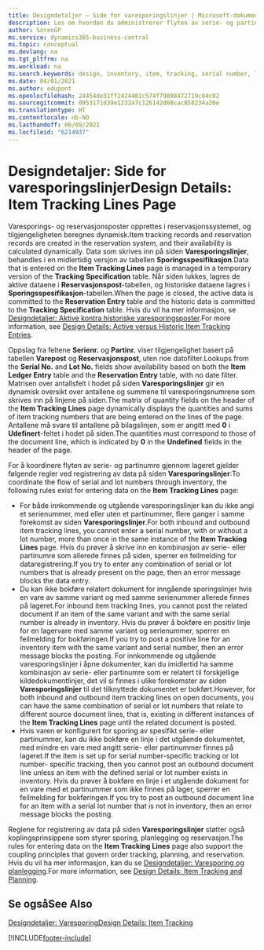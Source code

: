 ```yaml
---
title: Designdetaljer – Side for varesporingslinjer | Microsoft-dokumentasjon
description: Les om hvordan du administrerer flyten av serie- og partinumre i lageret.
author: SorenGP
ms.service: dynamics365-business-central
ms.topic: conceptual
ms.devlang: na
ms.tgt_pltfrm: na
ms.workload: na
ms.search.keywords: design, inventory, item, tracking, serial number, lot number
ms.date: 04/01/2021
ms.author: edupont
ms.openlocfilehash: 24454de31ff2424481c574f79098472719c84c82
ms.sourcegitcommit: 0953171d39e1232a7c126142d68cac858234a20e
ms.translationtype: HT
ms.contentlocale: nb-NO
ms.lasthandoff: 06/09/2021
ms.locfileid: "6214937"
---
```

# <a name="design-details-item-tracking-lines-page"></a><span data-ttu-id="da831-103">Designdetaljer: Side for varesporingslinjer</span><span class="sxs-lookup"><span data-stu-id="da831-103">Design Details: Item Tracking Lines Page</span></span>
<span data-ttu-id="da831-104">Varesporings- og reservasjonsposter opprettes i reservasjonssystemet, og tilgjengeligheten beregnes dynamisk.</span><span class="sxs-lookup"><span data-stu-id="da831-104">Item tracking records and reservation records are created in the reservation system, and their availability is calculated dynamically.</span></span> <span data-ttu-id="da831-105">Data som skrives inn på siden **Varesporingslinjer**, behandles i en midlertidig versjon av tabellen **Sporingsspesifikasjon**.</span><span class="sxs-lookup"><span data-stu-id="da831-105">Data that is entered on the **Item Tracking Lines** page is managed in a temporary version of the **Tracking Specification** table.</span></span> <span data-ttu-id="da831-106">Når siden lukkes, lagres de aktive dataene i **Reservasjonspost**-tabellen, og historiske dataene lagres i **Sporingsspesifikasjon**-tabellen.</span><span class="sxs-lookup"><span data-stu-id="da831-106">When the page is closed, the active data is committed to the **Reservation Entry** table and the historic data is committed to the **Tracking Specification** table.</span></span> <span data-ttu-id="da831-107">Hvis du vil ha mer informasjon, se [Designdetaljer: Aktive kontra historiske varesporingsposter](design-details-active-versus-historic-item-tracking-entries.md).</span><span class="sxs-lookup"><span data-stu-id="da831-107">For more information, see [Design Details: Active versus Historic Item Tracking Entries](design-details-active-versus-historic-item-tracking-entries.md).</span></span>  
  
<span data-ttu-id="da831-108">Oppslag fra feltene **Serienr.** og **Partinr.** viser tilgjengelighet basert på tabellen **Varepost** og **Reservasjonspost**, uten noe datofilter.</span><span class="sxs-lookup"><span data-stu-id="da831-108">Lookups from the **Serial No.** and **Lot No.** fields show availability based on both the **Item Ledger Entry** table and the **Reservation Entry** table, with no date filter.</span></span> <span data-ttu-id="da831-109">Matrisen over antallsfelt i hodet på siden **Varesporingslinjer** gir en dynamisk oversikt over antallene og summene til varesporingsnumrene som skrives inn på linjene på siden.</span><span class="sxs-lookup"><span data-stu-id="da831-109">The matrix of quantity fields on the header of the **Item Tracking Lines** page dynamically displays the quantities and sums of item tracking numbers that are being entered on the lines of the page.</span></span> <span data-ttu-id="da831-110">Antallene må svare til antallene på bilagslinjen, som er angitt med **0** i **Udefinert**-feltet i hodet på siden.</span><span class="sxs-lookup"><span data-stu-id="da831-110">The quantities must correspond to those of the document line, which is indicated by **0** in the **Undefined** fields in the header of the page.</span></span>  
  
<span data-ttu-id="da831-111">For å koordinere flyten av serie- og partinumre gjennom lageret gjelder følgende regler ved registrering av data på siden **Varesporingslinjer**:</span><span class="sxs-lookup"><span data-stu-id="da831-111">To coordinate the flow of serial and lot numbers through inventory, the following rules exist for entering data on the **Item Tracking Lines** page:</span></span>  
  
* <span data-ttu-id="da831-112">For både innkommende og utgående varesporingslinjer kan du ikke angi et serienummer, med eller uten et partinummer, flere ganger i samme forekomst av siden **Varesporingslinjer**.</span><span class="sxs-lookup"><span data-stu-id="da831-112">For both inbound and outbound item tracking lines, you cannot enter a serial number, with or without a lot number, more than once in the same instance of the **Item Tracking Lines** page.</span></span> <span data-ttu-id="da831-113">Hvis du prøver å skrive inn en kombinasjon av serie- eller partinumre som allerede finnes på siden, sperrer en feilmelding for dataregistrering.</span><span class="sxs-lookup"><span data-stu-id="da831-113">If you try to enter any combination of serial or lot numbers that is already present on the page, then an error message blocks the data entry.</span></span>  
* <span data-ttu-id="da831-114">Du kan ikke bokføre relatert dokument for inngående sporingslinjer hvis en vare av samme variant og med samme serienummer allerede finnes på lageret.</span><span class="sxs-lookup"><span data-stu-id="da831-114">For inbound item tracking lines, you cannot post the related document if an item of the same variant and with the same serial number is already in inventory.</span></span> <span data-ttu-id="da831-115">Hvis du prøver å bokføre en positiv linje for en lagervare med samme variant og serienummer, sperrer en feilmelding for bokføringen.</span><span class="sxs-lookup"><span data-stu-id="da831-115">If you try to post a positive line for an inventory item with the same variant and serial number, then an error message blocks the posting.</span></span> <span data-ttu-id="da831-116">For innkommende og utgående varesporingslinjer i åpne dokumenter, kan du imidlertid ha samme kombinasjon av serie- eller partinumre som er relatert til forskjellige kildedokumentlinjer, det vil si finnes i ulike forekomster av siden **Varesporingslinjer** til det tilknyttede dokumentet er bokført.</span><span class="sxs-lookup"><span data-stu-id="da831-116">However, for both inbound and outbound item tracking lines on open documents, you can have the same combination of serial or lot numbers that relate to different source document lines, that is, existing in different instances of the **Item Tracking Lines** page until the related document is posted.</span></span>  
* <span data-ttu-id="da831-117">Hvis varen er konfigurert for sporing av spesifikt serie- eller partinummer, kan du ikke bokføre en linje i det utgående dokumentet, med mindre en vare med angitt serie- eller partinummer finnes på lageret.</span><span class="sxs-lookup"><span data-stu-id="da831-117">If the item is set up for serial number-specific tracking or lot number- specific tracking, then you cannot post an outbound document line unless an item with the defined serial or lot number exists in inventory.</span></span> <span data-ttu-id="da831-118">Hvis du prøver å bokføre en linje i et utgående dokument for en vare med et partinummer som ikke finnes på lager, sperrer en feilmelding for bokføringen.</span><span class="sxs-lookup"><span data-stu-id="da831-118">If you try to post an outbound document line for an item with a serial lot number that is not in inventory, then an error message blocks the posting.</span></span>  
  
<span data-ttu-id="da831-119">Reglene for registrering av data på siden **Varesporingslinjer** støtter også koplingsprinsippene som styrer sporing, planlegging og reservasjon.</span><span class="sxs-lookup"><span data-stu-id="da831-119">The rules for entering data on the **Item Tracking Lines** page also support the coupling principles that govern order tracking, planning, and reservation.</span></span> <span data-ttu-id="da831-120">Hvis du vil ha mer informasjon, kan du se [Designdetaljer: Varesporing og planlegging](design-details-item-tracking-and-planning.md).</span><span class="sxs-lookup"><span data-stu-id="da831-120">For more information, see [Design Details: Item Tracking and Planning](design-details-item-tracking-and-planning.md).</span></span>  
  
## <a name="see-also"></a><span data-ttu-id="da831-121">Se også</span><span class="sxs-lookup"><span data-stu-id="da831-121">See Also</span></span>  
[<span data-ttu-id="da831-122">Designdetaljer: Varesporing</span><span class="sxs-lookup"><span data-stu-id="da831-122">Design Details: Item Tracking</span></span>](design-details-item-tracking.md)

[!INCLUDE[footer-include](includes/footer-banner.md)]